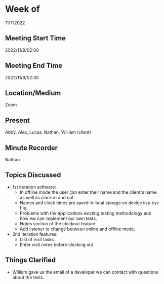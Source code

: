 
# Week of 
11/7/2022

## Meeting Start Time
2022/11/9/02:00

## Meeting End Time
2022/11/9/02:30

## Location/Medium
Zoom

## Present
Abby, Alex, Lucas, Nathan, William (client)

## Minute Recorder
Nathan

## Topics Discussed
* 1st iteration software: 
  * In offline mode the user can enter their name and the client's name as well as clock in and out.
  * Names and clock times are saved in local storage on device in a csv file.
  * Problems with the applications existing testing methodology and how we can implement our own tests.
  * Notes section of the clockout feature.
  * Add listener to change between online and offline mode.
* 2nd iteration features:
  * List of visit tasks
  * Enter visit notes before clocking out
  
## Things Clarified
* William gave us the email of a developer we can contact with questions about the tests.
